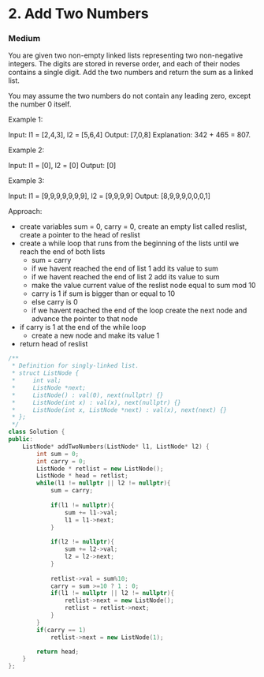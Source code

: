 # 2. Add Two Numbers
### Medium

You are given two non-empty linked lists representing two non-negative integers. The digits are stored in reverse order, and each of their nodes contains a single digit. Add the two numbers and return the sum as a linked list.

You may assume the two numbers do not contain any leading zero, except the number 0 itself.

 

Example 1:

Input: l1 = [2,4,3], l2 = [5,6,4]
Output: [7,0,8]
Explanation: 342 + 465 = 807.

Example 2:

Input: l1 = [0], l2 = [0]
Output: [0]

Example 3:

Input: l1 = [9,9,9,9,9,9,9], l2 = [9,9,9,9]
Output: [8,9,9,9,0,0,0,1]

Approach:
* create variables sum = 0, carry = 0, create an empty list called reslist, create a pointer to the head of reslist
* create a while loop that runs from the beginning of the lists until we reach the end of both lists
    * sum = carry
    * if we havent reached the end of list 1 add its value to sum
    * if we havent reached the end of list 2 add its value to sum
    * make the value current value of the reslist node equal to sum mod 10
    * carry is 1 if sum is bigger than or equal to 10
    * else carry is 0
    * if we havent reached the end of the loop create the next node and advance the pointer to that node
* if carry is 1 at the end of the while loop
    * create a new node and make its value 1
* return head of reslist
    

```cpp
/**
 * Definition for singly-linked list.
 * struct ListNode {
 *     int val;
 *     ListNode *next;
 *     ListNode() : val(0), next(nullptr) {}
 *     ListNode(int x) : val(x), next(nullptr) {}
 *     ListNode(int x, ListNode *next) : val(x), next(next) {}
 * };
 */
class Solution {
public:
    ListNode* addTwoNumbers(ListNode* l1, ListNode* l2) {
        int sum = 0;
        int carry = 0;
        ListNode * retlist = new ListNode();
        ListNode * head = retlist;
        while(l1 != nullptr || l2 != nullptr){
            sum = carry;
            
            if(l1 != nullptr){
                sum += l1->val;
                l1 = l1->next;
            }
                
            if(l2 != nullptr){
                sum += l2->val;
                l2 = l2->next;
            }
                
            retlist->val = sum%10;
            carry = sum >=10 ? 1 : 0;
            if(l1 != nullptr || l2 != nullptr){
                retlist->next = new ListNode();
                retlist = retlist->next;                
            }
        }
        if(carry == 1)
            retlist->next = new ListNode(1);

        return head;
    }
};
```
